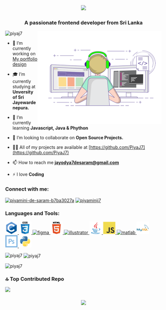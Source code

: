 <h1 align="center">
    <img src="https://readme-typing-svg.herokuapp.com/?font=Righteous&size=35&center=true&vCenter=true&width=610&height=70&duration=5000&lines=Hi+👋,+I'm+Piyamini+Jayodya+De+Saram;" />
</h1>
<h3 align="center">A passionate frontend developer from Sri Lanka</h3>
<img align="right" alt="Coding" width="400" src="https://raw.githubusercontent.com/devSouvik/devSouvik/master/gif3.gif">

<p align="left"> <img src="https://komarev.com/ghpvc/?username=piyaj7&label=Profile%20views&color=0e75b6&style=flat" alt="piyaj7" /> </p>

- 🔭 I’m currently working on [My portfolio design](https://github.com/PiyaJ7/Personal-Portfolio)

- 🎓 I’m currently studying at **Unversity of Sri Jayewardenepura.**

- 🌱 I’m currently learning **Javascript, Java & Phython**

- 👯 I’m looking to collaborate on **Open Source Projects.**

- 👨‍💻 All of my projects are available at [https://github.com/PiyaJ7](https://github.com/PiyaJ7)

- 📫 How to reach me **jayodya7desaram@gmail.com**

- ⚡ I love **Coding**

<h3 align="left">Connect with me:</h3>
<p align="left">
<a href="https://linkedin.com/in/piyamini-de-saram-b7ba3027a" target="blank"><img align="center" src="https://raw.githubusercontent.com/rahuldkjain/github-profile-readme-generator/master/src/images/icons/Social/linked-in-alt.svg" alt="piyamini-de-saram-b7ba3027a" height="30" width="40" /></a>
<a href="https://www.hackerrank.com/piyaminij7" target="blank"><img align="center" src="https://raw.githubusercontent.com/rahuldkjain/github-profile-readme-generator/master/src/images/icons/Social/hackerrank.svg" alt="piyaminij7" height="30" width="40" /></a>
</p>

<h3 align="left">Languages and Tools:</h3>
<p align="left"> <a href="https://www.cprogramming.com/" target="_blank" rel="noreferrer"> <img src="https://raw.githubusercontent.com/devicons/devicon/master/icons/c/c-original.svg" alt="c" width="40" height="40"/> </a> <a href="https://www.w3schools.com/css/" target="_blank" rel="noreferrer"> <img src="https://raw.githubusercontent.com/devicons/devicon/master/icons/css3/css3-original-wordmark.svg" alt="css3" width="40" height="40"/> </a> <a href="https://www.figma.com/" target="_blank" rel="noreferrer"> <img src="https://www.vectorlogo.zone/logos/figma/figma-icon.svg" alt="figma" width="40" height="40"/> </a> <a href="https://www.w3.org/html/" target="_blank" rel="noreferrer"> <img src="https://raw.githubusercontent.com/devicons/devicon/master/icons/html5/html5-original-wordmark.svg" alt="html5" width="40" height="40"/> </a> <a href="https://www.adobe.com/in/products/illustrator.html" target="_blank" rel="noreferrer"> <img src="https://www.vectorlogo.zone/logos/adobe_illustrator/adobe_illustrator-icon.svg" alt="illustrator" width="40" height="40"/> </a> <a href="https://www.java.com" target="_blank" rel="noreferrer"> <img src="https://raw.githubusercontent.com/devicons/devicon/master/icons/java/java-original.svg" alt="java" width="40" height="40"/> </a> <a href="https://developer.mozilla.org/en-US/docs/Web/JavaScript" target="_blank" rel="noreferrer"> <img src="https://raw.githubusercontent.com/devicons/devicon/master/icons/javascript/javascript-original.svg" alt="javascript" width="40" height="40"/> </a> <a href="https://www.mathworks.com/" target="_blank" rel="noreferrer"> <img src="https://upload.wikimedia.org/wikipedia/commons/2/21/Matlab_Logo.png" alt="matlab" width="40" height="40"/> </a> <a href="https://www.mysql.com/" target="_blank" rel="noreferrer"> <img src="https://raw.githubusercontent.com/devicons/devicon/master/icons/mysql/mysql-original-wordmark.svg" alt="mysql" width="40" height="40"/> </a> <a href="https://www.photoshop.com/en" target="_blank" rel="noreferrer"> <img src="https://raw.githubusercontent.com/devicons/devicon/master/icons/photoshop/photoshop-line.svg" alt="photoshop" width="40" height="40"/> </a>
<a href="https://www.python.org" target="_blank" rel="noreferrer"> <img src="https://raw.githubusercontent.com/devicons/devicon/master/icons/python/python-original.svg" alt="python" width="40" height="40"/> </a></p>
<p><img align="left" src="https://github-readme-stats.vercel.app/api/top-langs?username=piyaj7&sshow_icons=true&locale=en&layout=compact" alt="piyaj7" /></p>

<p>&nbsp;<img align="center" src="https://github-readme-stats.vercel.app/api?username=piyaj7&show_icons=true&locale=en" alt="piyaj7" /></p>

<p><img align="center" src="https://github-readme-streak-stats.herokuapp.com/?user=piyaj7&" alt="piyaj7" /></p>

### 🔝 Top Contributed Repo
![](https://github-contributor-stats.vercel.app/api?username=piyaj7&limit=5&theme=flat&combine_all_yearly_contributions=true)

<h3 align="center">
    <img src="https://readme-typing-svg.herokuapp.com/?font=Righteous&size=25&center=true&vCenter=true&width=610&height=70&duration=4000&lines=Thanks+for+visiting!+✌️;">
</h3>

<br/>
